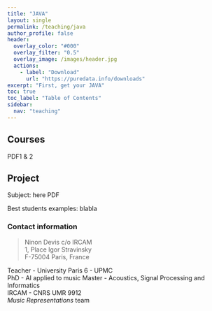 ```yaml
---
title: "JAVA"
layout: single
permalink: /teaching/java
author_profile: false
header:
  overlay_color: "#000"
  overlay_filter: "0.5"
  overlay_image: /images/header.jpg
  actions:
    - label: "Download"
      url: "https://puredata.info/downloads"
excerpt: "First, get your JAVA"
toc: true
toc_label: "Table of Contents"
sidebar:
  nav: "teaching"
---
```


## Courses

PDF1 & 2

## Project

Subject: here PDF

Best students examples: blabla

### Contact information
> Ninon Devis
> c/o IRCAM  
> 1, Place Igor Stravinsky  
> F-75004 Paris, France  

Teacher - University Paris 6 - UPMC  
PhD - AI applied to music
Master - Acoustics, Signal Processing and Informatics  
IRCAM - CNRS UMR 9912  
*Music Representations* team  

